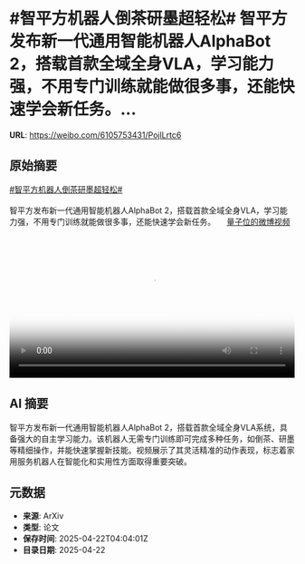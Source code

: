 # #智平方机器人倒茶研墨超轻松# 智平方发布新一代通用智能机器人AlphaBot 2，搭载首款全域全身VLA，学习能力强，不用专门训练就能做很多事，还能快速学会新任务。...

**URL**: https://weibo.com/6105753431/PojlLrtc6

## 原始摘要

<a href="https://m.weibo.cn/search?containerid=231522type%3D1%26t%3D10%26q%3D%23%E6%99%BA%E5%B9%B3%E6%96%B9%E6%9C%BA%E5%99%A8%E4%BA%BA%E5%80%92%E8%8C%B6%E7%A0%94%E5%A2%A8%E8%B6%85%E8%BD%BB%E6%9D%BE%23&amp;extparam=%23%E6%99%BA%E5%B9%B3%E6%96%B9%E6%9C%BA%E5%99%A8%E4%BA%BA%E5%80%92%E8%8C%B6%E7%A0%94%E5%A2%A8%E8%B6%85%E8%BD%BB%E6%9D%BE%23" data-hide=""><span class="surl-text">#智平方机器人倒茶研墨超轻松#</span></a> <br><br>智平方发布新一代通用智能机器人AlphaBot 2，搭载首款全域全身VLA，学习能力强，不用专门训练就能做很多事，还能快速学会新任务。 <a href="https://video.weibo.com/show?fid=1034:5157938579570693" data-hide=""><span class="url-icon"><img style="width: 1rem;height: 1rem" src="https://h5.sinaimg.cn/upload/2015/09/25/3/timeline_card_small_video_default.png" referrerpolicy="no-referrer"></span><span class="surl-text">量子位的微博视频</span></a> <br clear="both"><div style="clear: both"></div><video controls="controls" poster="https://tvax3.sinaimg.cn/orj480/006Fd7o3ly1i0omea2txxj30u01hc76j.jpg" style="width: 100%"><source src="https://f.video.weibocdn.com/o0/t2puaLTClx08nEl04tJe01041200qJdO0E010.mp4?label=mp4_720p&amp;template=720x1280.24.0&amp;ori=0&amp;ps=1CwnkDw1GXwCQx&amp;Expires=1745298157&amp;ssig=smBS9F8Cbz&amp;KID=unistore,video"><source src="https://f.video.weibocdn.com/o0/kWSpsbgelx08nEkZIwG401041200gpZR0E010.mp4?label=mp4_hd&amp;template=540x960.24.0&amp;ori=0&amp;ps=1CwnkDw1GXwCQx&amp;Expires=1745298157&amp;ssig=cz7Hp52EEz&amp;KID=unistore,video"><source src="https://f.video.weibocdn.com/o0/LJo4Vuxylx08nEl2oDOE010412009qMO0E010.mp4?label=mp4_ld&amp;template=360x640.24.0&amp;ori=0&amp;ps=1CwnkDw1GXwCQx&amp;Expires=1745298157&amp;ssig=gZTwQpriVy&amp;KID=unistore,video"><p>视频无法显示，请前往<a href="https://video.weibo.com/show?fid=1034%3A5157938579570693" target="_blank" rel="noopener noreferrer">微博视频</a>观看。</p></video>

## AI 摘要

智平方发布新一代通用智能机器人AlphaBot 2，搭载首款全域全身VLA系统，具备强大的自主学习能力。该机器人无需专门训练即可完成多种任务，如倒茶、研墨等精细操作，并能快速掌握新技能。视频展示了其灵活精准的动作表现，标志着家用服务机器人在智能化和实用性方面取得重要突破。

## 元数据

- **来源**: ArXiv
- **类型**: 论文
- **保存时间**: 2025-04-22T04:04:01Z
- **目录日期**: 2025-04-22
